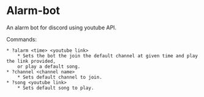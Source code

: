 # Alarm-bot
An alarm bot for discord using youtube API.

Commands:

	* ?alarm <time> <youtube link>
		* Sets the bot the join the default channel at given time and play the link provided,
		or play a default song.
	* ?channel <channel name>
		* Sets default channel to join.
	* ?song <youtube link>
		* Sets default song to play.
